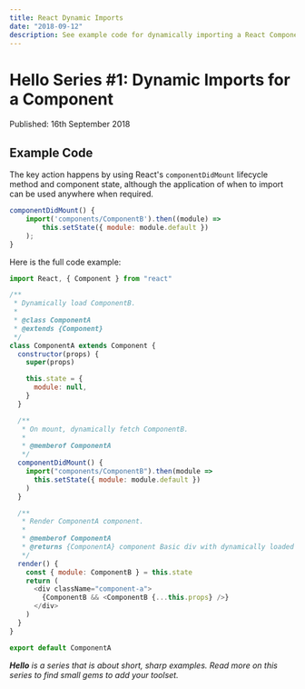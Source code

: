 ```yaml
---
title: React Dynamic Imports
date: "2018-09-12"
description: See example code for dynamically importing a React Component.
---
```


# Hello Series #1: Dynamic Imports for a Component

Published: 16th September 2018

## Example Code

The key action happens by using React's `componentDidMount` lifecycle method and component state, although the application of when to import can be used anywhere when required.

```javascript
componentDidMount() {
    import('components/ComponentB').then((module) =>
        this.setState({ module: module.default })
    );
}
```

Here is the full code example:

```javascript
import React, { Component } from "react"

/**
 * Dynamically load ComponentB.
 *
 * @class ComponentA
 * @extends {Component}
 */
class ComponentA extends Component {
  constructor(props) {
    super(props)

    this.state = {
      module: null,
    }
  }

  /**
   * On mount, dynamically fetch ComponentB.
   *
   * @memberof ComponentA
   */
  componentDidMount() {
    import("components/ComponentB").then(module =>
      this.setState({ module: module.default })
    )
  }

  /**
   * Render ComponentA component.
   *
   * @memberof ComponentA
   * @returns {ComponentA} component Basic div with dynamically loaded child
   */
  render() {
    const { module: ComponentB } = this.state
    return (
      <div className="component-a">
        {ComponentB && <ComponentB {...this.props} />}
      </div>
    )
  }
}

export default ComponentA
```

_**Hello** is a series that is about short, sharp examples. Read more on this series to find small gems to add your toolset._
